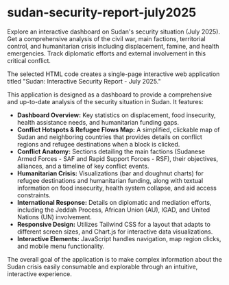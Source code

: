 # sudan-security-report-july2025
Explore an interactive dashboard on Sudan's security situation (July 2025). Get a comprehensive analysis of the civil war, main factions, territorial control, and humanitarian crisis including displacement, famine, and health emergencies. Track diplomatic efforts and external involvement in this critical conflict.

The selected HTML code creates a single-page interactive web application titled "Sudan: Interactive Security Report - July 2025."

This application is designed as a dashboard to provide a comprehensive and up-to-date analysis of the security situation in Sudan. It features:

* **Dashboard Overview:** Key statistics on displacement, food insecurity, health assistance needs, and humanitarian funding gaps.
* **Conflict Hotspots & Refugee Flows Map:** A simplified, clickable map of Sudan and neighboring countries that provides details on conflict regions and refugee destinations when a block is clicked.
* **Conflict Anatomy:** Sections detailing the main factions (Sudanese Armed Forces - SAF and Rapid Support Forces - RSF), their objectives, alliances, and a timeline of key conflict events.
* **Humanitarian Crisis:** Visualizations (bar and doughnut charts) for refugee destinations and humanitarian funding, along with textual information on food insecurity, health system collapse, and aid access constraints.
* **International Response:** Details on diplomatic and mediation efforts, including the Jeddah Process, African Union (AU), IGAD, and United Nations (UN) involvement.
* **Responsive Design:** Utilizes Tailwind CSS for a layout that adapts to different screen sizes, and Chart.js for interactive data visualizations.
* **Interactive Elements:** JavaScript handles navigation, map region clicks, and mobile menu functionality.

The overall goal of the application is to make complex information about the Sudan crisis easily consumable and explorable through an intuitive, interactive experience.
